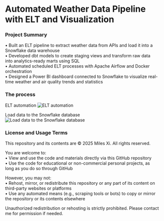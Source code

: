 # Automated Weather Data Pipeline with ELT and Visualization

### Project Summary
•	Built an ELT pipeline to extract weather data from APIs and load it into a Snowflake data warehouse <br>
•	Developed dbt models to create staging views and transform raw data into analytics-ready marts using SQL <br>
•	Automated scheduled ELT processes with Apache Airflow and Docker orchestration <br>
•	Designed a Power BI dashboard connected to Snowflake to visualize real-time weather and air quality trends and statistics

### The process
ELT automation
![ELT automation](https://github.com/user-attachments/assets/daf04822-ee44-4260-a29a-7df3e9df2b89)

Load data to the Snowflake database
![Load data to the Snowflake database](https://github.com/user-attachments/assets/ba6af0a4-e40c-4668-bf66-b2628b88546b)

### License and Usage Terms
This repository and its contents are © 2025 Miles Xi. All rights reserved.

You are welcome to: <br>
• View and use the code and materials directly via this GitHub repository <br>
• Use the code for educational or non-commercial personal projects, as long as you do so through GitHub

However, you may not: <br>
• Rehost, mirror, or redistribute this repository or any part of its content on third-party websites or platforms <br>
• Use any automated means (e.g., scraping tools or bots) to copy or mirror the repository or its contents elsewhere

Unauthorized redistribution or rehosting is strictly prohibited. Please contact me for permission if needed.
